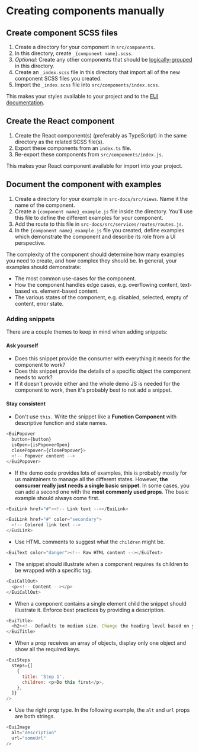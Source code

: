 # Creating components manually

## Create component SCSS files

1. Create a directory for your component in `src/components`.
2. In this directory, create `_{component name}.scss`.
3. _Optional:_ Create any other components that should be [logically-grouped][docs-logical-group] in this directory.
4. Create an `_index.scss` file in this directory that import all of the new component SCSS files you created.
5. Import the `_index.scss` file into `src/components/index.scss`.

This makes your styles available to your project and to the [EUI documentation][docs].

## Create the React component

1. Create the React component(s) (preferably as TypeScript) in the same directory as the related SCSS file(s).
2. Export these components from an `index.ts` file.
3. Re-export these components from `src/components/index.js`.

This makes your React component available for import into your project.

## Document the component with examples

1. Create a directory for your example in `src-docs/src/views`. Name it the name of the component.
2. Create a `{component name}_example.js` file inside the directory. You'll use this file to define the different examples for your component.
3. Add the route to this file in `src-docs/src/services/routes/routes.js`.
4. In the `{component name}_example.js` file you created, define examples which demonstrate the component and describe its role from a UI perspective.

The complexity of the component should determine how many examples you need to create, and how complex they should be. In general, your examples should demonstrate:

* The most common use-cases for the component.
* How the component handles edge cases, e.g. overflowing content, text-based vs. element-based content.
* The various states of the component, e.g. disabled, selected, empty of content, error state.

### Adding snippets
There are a couple themes to keep in mind when adding snippets:

#### Ask yourself
- Does this snippet provide the consumer with everything it needs for the component to work?
- Does this snippet provide the details of a specific object the component needs to work?
- If it doesn't provide either and the whole demo JS is needed for the component to work, then it's probably best to not add a snippet.

#### Stay consistent
- Don't use `this.` Write the snippet like a **Function Component** with descriptive function and state names.

``` js
<EuiPopover
  button={button}
  isOpen={isPopoverOpen}
  closePopover={closePopover}>
  <!-- Popover content -->
</EuiPopover>
```

- If the demo code provides lots of examples, this is probably mostly for us maintainers to manage all the different states. However, **the consumer really just needs a single basic snippet**. In some cases, you can add a second one with the **most commonly used props**. The basic example should always come first.

```js
<EuiLink href="#"><!-- Link text --></EuiLink>
```

```js
<EuiLink href="#" color="secondary">
  <!-- Colored link text -->
</EuiLink>
```


- Use HTML comments to suggest what the `children` might be.

``` js
<EuiText color="danger"><!-- Raw HTML content --></EuiText>
```

- The snippet should illustrate when a component requires its children to be wrapped with a specific tag.

``` js
<EuiCallOut>
  <p><!-- Content --></p>
</EuiCallOut>
```

- When a component contains a single element child the snippet should illustrate it. Enforce best practices by providing a description.

``` js
<EuiTitle>
  <h2><!-- Defaults to medium size. Change the heading level based on your context. --></h2> 
</EuiTitle>
```

- When a prop receives an array of objects, display only one object and show all the required keys.

``` js
<EuiSteps
  steps={[
    {
      title: 'Step 1',
      children: <p>Do this first</p>,
    },
  ]}
/>
```

- Use the right prop type. In the following example, the `alt` and `url` props are both strings.

``` js
<EuiImage
  alt="description"
  url="someUrl"
/>
```

[docs]: https://elastic.github.io/eui/
[docs-logical-group]: creating-components.md#logically-grouped-components
